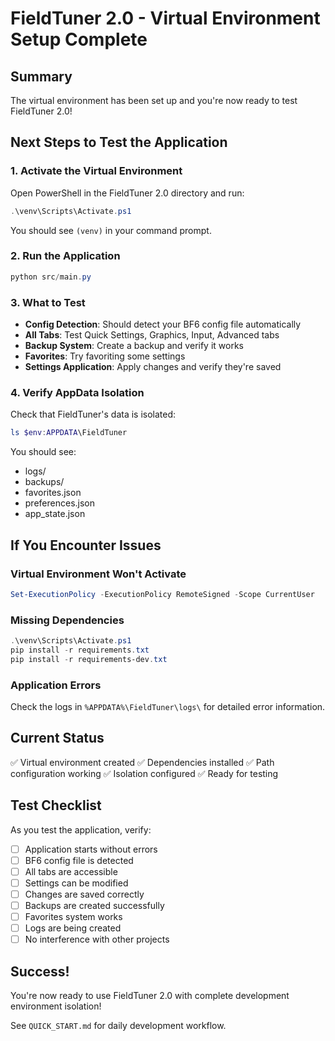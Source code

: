 # FieldTuner 2.0 - Virtual Environment Setup Complete

## Summary

The virtual environment has been set up and you're now ready to test FieldTuner 2.0!

## Next Steps to Test the Application

### 1. Activate the Virtual Environment

Open PowerShell in the FieldTuner 2.0 directory and run:

```powershell
.\venv\Scripts\Activate.ps1
```

You should see `(venv)` in your command prompt.

### 2. Run the Application

```powershell
python src/main.py
```

### 3. What to Test

- **Config Detection**: Should detect your BF6 config file automatically
- **All Tabs**: Test Quick Settings, Graphics, Input, Advanced tabs
- **Backup System**: Create a backup and verify it works
- **Favorites**: Try favoriting some settings
- **Settings Application**: Apply changes and verify they're saved

### 4. Verify AppData Isolation

Check that FieldTuner's data is isolated:

```powershell
ls $env:APPDATA\FieldTuner
```

You should see:
- logs/
- backups/
- favorites.json
- preferences.json
- app_state.json

## If You Encounter Issues

### Virtual Environment Won't Activate

```powershell
Set-ExecutionPolicy -ExecutionPolicy RemoteSigned -Scope CurrentUser
```

### Missing Dependencies

```powershell
.\venv\Scripts\Activate.ps1
pip install -r requirements.txt
pip install -r requirements-dev.txt
```

### Application Errors

Check the logs in `%APPDATA%\FieldTuner\logs\` for detailed error information.

## Current Status

✅ Virtual environment created
✅ Dependencies installed
✅ Path configuration working
✅ Isolation configured
✅ Ready for testing

## Test Checklist

As you test the application, verify:

- [ ] Application starts without errors
- [ ] BF6 config file is detected
- [ ] All tabs are accessible
- [ ] Settings can be modified
- [ ] Changes are saved correctly
- [ ] Backups are created successfully
- [ ] Favorites system works
- [ ] Logs are being created
- [ ] No interference with other projects

## Success!

You're now ready to use FieldTuner 2.0 with complete development environment isolation!

See `QUICK_START.md` for daily development workflow.
